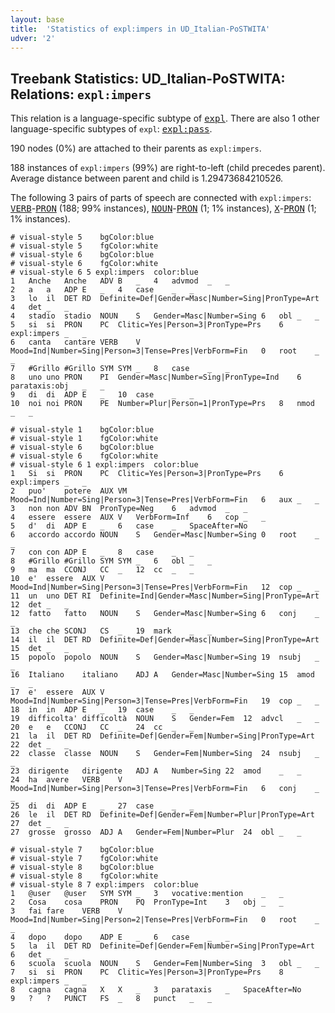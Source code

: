 ```yaml
---
layout: base
title:  'Statistics of expl:impers in UD_Italian-PoSTWITA'
udver: '2'
---
```


## Treebank Statistics: UD_Italian-PoSTWITA: Relations: `expl:impers`

This relation is a language-specific subtype of <tt><a href="it_postwita-dep-expl.html">expl</a></tt>.
There are also 1 other language-specific subtypes of `expl`: <tt><a href="it_postwita-dep-expl-pass.html">expl:pass</a></tt>.

190 nodes (0%) are attached to their parents as `expl:impers`.

188 instances of `expl:impers` (99%) are right-to-left (child precedes parent).
Average distance between parent and child is 1.29473684210526.

The following 3 pairs of parts of speech are connected with `expl:impers`: <tt><a href="it_postwita-pos-VERB.html">VERB</a></tt>-<tt><a href="it_postwita-pos-PRON.html">PRON</a></tt> (188; 99% instances), <tt><a href="it_postwita-pos-NOUN.html">NOUN</a></tt>-<tt><a href="it_postwita-pos-PRON.html">PRON</a></tt> (1; 1% instances), <tt><a href="it_postwita-pos-X.html">X</a></tt>-<tt><a href="it_postwita-pos-PRON.html">PRON</a></tt> (1; 1% instances).


~~~ conllu
# visual-style 5	bgColor:blue
# visual-style 5	fgColor:white
# visual-style 6	bgColor:blue
# visual-style 6	fgColor:white
# visual-style 6 5 expl:impers	color:blue
1	Anche	Anche	ADV	B	_	4	advmod	_	_
2	a	a	ADP	E	_	4	case	_	_
3	lo	il	DET	RD	Definite=Def|Gender=Masc|Number=Sing|PronType=Art	4	det	_	_
4	stadio	stadio	NOUN	S	Gender=Masc|Number=Sing	6	obl	_	_
5	si	si	PRON	PC	Clitic=Yes|Person=3|PronType=Prs	6	expl:impers	_	_
6	canta	cantare	VERB	V	Mood=Ind|Number=Sing|Person=3|Tense=Pres|VerbForm=Fin	0	root	_	_
7	#Grillo	#Grillo	SYM	SYM	_	8	case	_	_
8	uno	uno	PRON	PI	Gender=Masc|Number=Sing|PronType=Ind	6	parataxis:obj	_	_
9	di	di	ADP	E	_	10	case	_	_
10	noi	noi	PRON	PE	Number=Plur|Person=1|PronType=Prs	8	nmod	_	_

~~~


~~~ conllu
# visual-style 1	bgColor:blue
# visual-style 1	fgColor:white
# visual-style 6	bgColor:blue
# visual-style 6	fgColor:white
# visual-style 6 1 expl:impers	color:blue
1	Si	si	PRON	PC	Clitic=Yes|Person=3|PronType=Prs	6	expl:impers	_	_
2	puo'	potere	AUX	VM	Mood=Ind|Number=Sing|Person=3|Tense=Pres|VerbForm=Fin	6	aux	_	_
3	non	non	ADV	BN	PronType=Neg	6	advmod	_	_
4	essere	essere	AUX	V	VerbForm=Inf	6	cop	_	_
5	d'	di	ADP	E	_	6	case	_	SpaceAfter=No
6	accordo	accordo	NOUN	S	Gender=Masc|Number=Sing	0	root	_	_
7	con	con	ADP	E	_	8	case	_	_
8	#Grillo	#Grillo	SYM	SYM	_	6	obl	_	_
9	ma	ma	CCONJ	CC	_	12	cc	_	_
10	e'	essere	AUX	V	Mood=Ind|Number=Sing|Person=3|Tense=Pres|VerbForm=Fin	12	cop	_	_
11	un	uno	DET	RI	Definite=Ind|Gender=Masc|Number=Sing|PronType=Art	12	det	_	_
12	fatto	fatto	NOUN	S	Gender=Masc|Number=Sing	6	conj	_	_
13	che	che	SCONJ	CS	_	19	mark	_	_
14	il	il	DET	RD	Definite=Def|Gender=Masc|Number=Sing|PronType=Art	15	det	_	_
15	popolo	popolo	NOUN	S	Gender=Masc|Number=Sing	19	nsubj	_	_
16	Italiano	italiano	ADJ	A	Gender=Masc|Number=Sing	15	amod	_	_
17	e'	essere	AUX	V	Mood=Ind|Number=Sing|Person=3|Tense=Pres|VerbForm=Fin	19	cop	_	_
18	in	in	ADP	E	_	19	case	_	_
19	difficolta'	difficoltà	NOUN	S	Gender=Fem	12	advcl	_	_
20	e	e	CCONJ	CC	_	24	cc	_	_
21	la	il	DET	RD	Definite=Def|Gender=Fem|Number=Sing|PronType=Art	22	det	_	_
22	classe	classe	NOUN	S	Gender=Fem|Number=Sing	24	nsubj	_	_
23	dirigente	dirigente	ADJ	A	Number=Sing	22	amod	_	_
24	ha	avere	VERB	V	Mood=Ind|Number=Sing|Person=3|Tense=Pres|VerbForm=Fin	6	conj	_	_
25	di	di	ADP	E	_	27	case	_	_
26	le	il	DET	RD	Definite=Def|Gender=Fem|Number=Plur|PronType=Art	27	det	_	_
27	grosse	grosso	ADJ	A	Gender=Fem|Number=Plur	24	obl	_	_

~~~


~~~ conllu
# visual-style 7	bgColor:blue
# visual-style 7	fgColor:white
# visual-style 8	bgColor:blue
# visual-style 8	fgColor:white
# visual-style 8 7 expl:impers	color:blue
1	@user	@user	SYM	SYM	_	3	vocative:mention	_	_
2	Cosa	cosa	PRON	PQ	PronType=Int	3	obj	_	_
3	fai	fare	VERB	V	Mood=Ind|Number=Sing|Person=2|Tense=Pres|VerbForm=Fin	0	root	_	_
4	dopo	dopo	ADP	E	_	6	case	_	_
5	la	il	DET	RD	Definite=Def|Gender=Fem|Number=Sing|PronType=Art	6	det	_	_
6	scuola	scuola	NOUN	S	Gender=Fem|Number=Sing	3	obl	_	_
7	si	si	PRON	PC	Clitic=Yes|Person=3|PronType=Prs	8	expl:impers	_	_
8	cagna	cagna	X	X	_	3	parataxis	_	SpaceAfter=No
9	?	?	PUNCT	FS	_	8	punct	_	_

~~~



